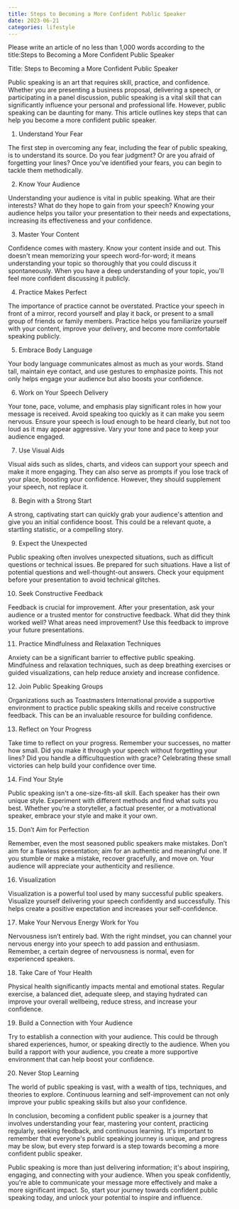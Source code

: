 ```yaml
---
title: Steps to Becoming a More Confident Public Speaker
date: 2023-06-21
categories: lifestyle
---
```


Please write an article of no less than 1,000 words according to the title:Steps to Becoming a More Confident Public Speaker

Title: Steps to Becoming a More Confident Public Speaker

Public speaking is an art that requires skill, practice, and confidence. Whether you are presenting a business proposal, delivering a speech, or participating in a panel discussion, public speaking is a vital skill that can significantly influence your personal and professional life. However, public speaking can be daunting for many. This article outlines key steps that can help you become a more confident public speaker.

1. Understand Your Fear

The first step in overcoming any fear, including the fear of public speaking, is to understand its source. Do you fear judgment? Or are you afraid of forgetting your lines? Once you've identified your fears, you can begin to tackle them methodically.

2. Know Your Audience

Understanding your audience is vital in public speaking. What are their interests? What do they hope to gain from your speech? Knowing your audience helps you tailor your presentation to their needs and expectations, increasing its effectiveness and your confidence.

3. Master Your Content

Confidence comes with mastery. Know your content inside and out. This doesn't mean memorizing your speech word-for-word; it means understanding your topic so thoroughly that you could discuss it spontaneously. When you have a deep understanding of your topic, you'll feel more confident discussing it publicly.

4. Practice Makes Perfect

The importance of practice cannot be overstated. Practice your speech in front of a mirror, record yourself and play it back, or present to a small group of friends or family members. Practice helps you familiarize yourself with your content, improve your delivery, and become more comfortable speaking publicly.

5. Embrace Body Language

Your body language communicates almost as much as your words. Stand tall, maintain eye contact, and use gestures to emphasize points. This not only helps engage your audience but also boosts your confidence.

6. Work on Your Speech Delivery

Your tone, pace, volume, and emphasis play significant roles in how your message is received. Avoid speaking too quickly as it can make you seem nervous. Ensure your speech is loud enough to be heard clearly, but not too loud as it may appear aggressive. Vary your tone and pace to keep your audience engaged.

7. Use Visual Aids

Visual aids such as slides, charts, and videos can support your speech and make it more engaging. They can also serve as prompts if you lose track of your place, boosting your confidence. However, they should supplement your speech, not replace it.

8. Begin with a Strong Start

A strong, captivating start can quickly grab your audience's attention and give you an initial confidence boost. This could be a relevant quote, a startling statistic, or a compelling story.

9. Expect the Unexpected

Public speaking often involves unexpected situations, such as difficult questions or technical issues. Be prepared for such situations. Have a list of potential questions and well-thought-out answers. Check your equipment before your presentation to avoid technical glitches.

10. Seek Constructive Feedback

Feedback is crucial for improvement. After your presentation, ask your audience or a trusted mentor for constructive feedback. What did they think worked well? What areas need improvement? Use this feedback to improve your future presentations.

11. Practice Mindfulness and Relaxation Techniques

Anxiety can be a significant barrier to effective public speaking. Mindfulness and relaxation techniques, such as deep breathing exercises or guided visualizations, can help reduce anxiety and increase confidence.

12. Join Public Speaking Groups

Organizations such as Toastmasters International provide a supportive environment to practice public speaking skills and receive constructive feedback. This can be an invaluable resource for building confidence.

13. Reflect on Your Progress

Take time to reflect on your progress. Remember your successes, no matter how small. Did you make it through your speech without forgetting your lines? Did you handle a difficultquestion with grace? Celebrating these small victories can help build your confidence over time.

14. Find Your Style

Public speaking isn't a one-size-fits-all skill. Each speaker has their own unique style. Experiment with different methods and find what suits you best. Whether you're a storyteller, a factual presenter, or a motivational speaker, embrace your style and make it your own.

15. Don’t Aim for Perfection

Remember, even the most seasoned public speakers make mistakes. Don’t aim for a flawless presentation; aim for an authentic and meaningful one. If you stumble or make a mistake, recover gracefully, and move on. Your audience will appreciate your authenticity and resilience.

16. Visualization

Visualization is a powerful tool used by many successful public speakers. Visualize yourself delivering your speech confidently and successfully. This helps create a positive expectation and increases your self-confidence.

17. Make Your Nervous Energy Work for You

Nervousness isn’t entirely bad. With the right mindset, you can channel your nervous energy into your speech to add passion and enthusiasm. Remember, a certain degree of nervousness is normal, even for experienced speakers.

18. Take Care of Your Health

Physical health significantly impacts mental and emotional states. Regular exercise, a balanced diet, adequate sleep, and staying hydrated can improve your overall wellbeing, reduce stress, and increase your confidence.

19. Build a Connection with Your Audience

Try to establish a connection with your audience. This could be through shared experiences, humor, or speaking directly to the audience. When you build a rapport with your audience, you create a more supportive environment that can help boost your confidence.

20. Never Stop Learning

The world of public speaking is vast, with a wealth of tips, techniques, and theories to explore. Continuous learning and self-improvement can not only improve your public speaking skills but also your confidence.

In conclusion, becoming a confident public speaker is a journey that involves understanding your fear, mastering your content, practicing regularly, seeking feedback, and continuous learning. It's important to remember that everyone's public speaking journey is unique, and progress may be slow, but every step forward is a step towards becoming a more confident public speaker.

Public speaking is more than just delivering information; it's about inspiring, engaging, and connecting with your audience. When you speak confidently, you're able to communicate your message more effectively and make a more significant impact. So, start your journey towards confident public speaking today, and unlock your potential to inspire and influence.